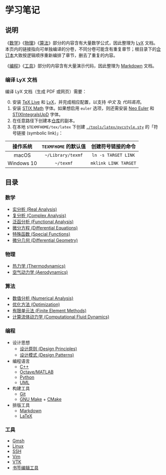 # 学习笔记

## 说明

《[数学](#数学)》《[物理](#物理)》《[算法](#算法)》部分的内容含有大量数学公式，因此整理为 [LyX](./tools/latex/README.md#LyX) 文档。
本页内的链接指向可单独编译的分卷，不同分卷可能含有重复章节；根目录下的[合订本](#README.lyx)大致按逻辑顺序重新编排了章节，删去了重复的内容。

《[编程](#编程)》《[工具](#工具)》部分的内容含有大量演示代码，因此整理为 [Markdown](./tools/markdown.md) 文档。

### 编译 LyX 文档

编译 LyX 文档（生成 PDF 或网页）需要：

0. 安装 [TeX Live](./tools/latex/README.md#TeX-Live) 和 [LyX](./tools/latex/README.md#LyX)，并完成相应配置，以支持 *中文* 及 *代码高亮*。
1. 安装 [STIX Math](https://github.com/stipub/stixfonts) 字体。如果想启用 `euler` 选项，则还需安装 [Neo Euler](https://github.com/khaledhosny/euler-otf) 和  [STIXIntegralsUpD](https://support.apple.com/en-us/HT208968) 字体。
2. 在任意路径下创建本[仓库](./programming/git.md)的副本。
3. 在本地 `$TEXMFHOME/tex/latex` 下创建 [`./tools/latex/pvcstyle.sty`](./tools/latex/pvcstyle.sty) 的「符号链接 (symbolic link)」：

|  操作系统  | `TEXMFHOME` 的默认值 |  创建符号链接的命令  |
| :--------: | :------------------: | :------------------: |
|   macOS    |  `~/Library/texmf`   | `ln -s TARGET LINK`  |
| Windows 10 |      `~/texmf`       | `mklink LINK TARGET` |

## 目录

### 数学

- [实分析 (Real Analysis)](./mathematics/real_analysis/README.lyx)
- [复分析 (Complex Analysis)](./mathematics/complex_analysis/README.lyx)
- [泛函分析 (Functional Analysis)](./mathematics/functional_analysis/README.lyx)
- [微分方程 (Differential Equations)](./mathematics/ode_and_pde/README.lyx)
- [特殊函数 (Special Functions)](./mathematics/special_functions/README.lyx)
- [微分几何 (Differential Geometry)](./mathematics/differential_geometry/README.lyx)

### 物理
- [热力学 (Thermodynamics)](./physics/thermodynamics/README.lyx)
- [空气动力学 (Aerodynamics)](./physics/aerodynamics/README.lyx)

### 算法
- [数值分析 (Numerical Analysis)](./algorithms/numerical_analysis/README.lyx)
- [优化方法 (Optimization)](./algorithms/optimization/README.lyx)
- [有限单元法 (Finite Element Methods)](./algorithms/finite_element/README.lyx)
- [计算流体动力学 (Computational Fluid Dynamics)](./algorithms/cfd/README.lyx)

### 编程
- 设计思想
  - [设计原则 (Design Principles)](./programming/principles/README.md)
  - [设计模式 (Design Patterns)](./programming/patterns/README.md)
- 编程语言
  - [C++](./programming/cpp/README.md)
  - [Octave/MATLAB](./programming/octave.md)
  - [Python](./programming/python.md)
  - [UML](./programming/uml/README.md)
- 构建工具
  - [Git](./programming/git.md)
  - [GNU Make](./programming/make/README.md#GNU-Make) + [CMake](./programming/make/README.md#CMake)
- 排版工具
  - [Markdown](./programming/markdown.md)
  - [LaTeX](./programming/latex/README.md)

### 工具
- [Gmsh](./tools/gmsh/README.md)
- [Linux](./tools/linux/README.md)
- [SSH](./tools/ssh.md)
- [Vim](./tools/vim.md)
- [VTK](./tools/vtk/README.md)
- [书签编辑工具](./tools/bookmark.md)
